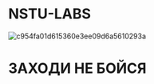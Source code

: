 # NSTU-LABS

![c954fa01d615360e3ee09d6a5610293a](https://github.com/pwrTwilight/NSTU-LABS/assets/119431277/c93b5f3d-4095-40db-853d-9edb4b493135)

# ЗАХОДИ НЕ БОЙСЯ
